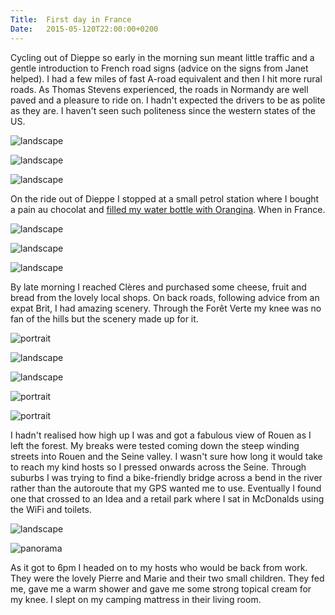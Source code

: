 ```yaml
---
Title:	First day in France
Date:	2015-05-120T22:00:00+0200
---
```


Cycling out of Dieppe so early in the morning sun meant little traffic and a gentle introduction to French road signs (advice on the signs from Janet helped). I had a few miles of fast A-road equivalent and then I hit more rural roads. As Thomas Stevens experienced, the roads in Normandy are well paved and a pleasure to ride on. I hadn't expected the drivers to be as polite as they are. I haven't seen such politeness since the western states of the US.

![landscape](https://farm4.staticflickr.com/3671/19451063485_65f7514c52_z_d.jpg "Leaving Dieppe on the Ancienne Route de Rouen")

![landscape](https://farm1.staticflickr.com/485/19264927289_8056ff2d83_z_d.jpg "French field")

![landscape](https://farm9.staticflickr.com/8721/17535203446_2a956d0b73.jpg "Normandy")

On the ride out of Dieppe I stopped at a small petrol station where I bought a pain au chocolat and [filled my water bottle with Orangina](https://twitter.com/RTWbike/status/598031874209030144). When in France.
	
![landscape](https://farm9.staticflickr.com/8822/17561040711_4326c3c0c4.jpg "Normandy")

![landscape](https://farm1.staticflickr.com/362/19444789852_fea820d40f_z_d.jpg "Bus shelter food stop")

![landscape](https://farm1.staticflickr.com/480/19455363461_d6eeb0d7fd_z_d.jpg "Old barn")

By late morning I reached Cl&egrave;res and purchased some cheese, fruit and bread from the lovely local shops. On back roads, following advice from an expat Brit, I had amazing scenery. Through the For&ecirc;t Verte my knee was no fan of the hills but the scenery made up for it.

![portrait](https://farm1.staticflickr.com/346/18830498283_ebe2f5d009_z_d.jpg "Cl&egrave;res")

![landscape](https://farm4.staticflickr.com/3783/19263569680_08e1a91c53_z_d.jpg "Countryside")

![landscape](https://farm1.staticflickr.com/333/19263578998_a0b4479889_z_d.jpg "Mairie")

![portrait](https://farm1.staticflickr.com/393/19263582748_b6fba9ab15_z_d.jpg "Poppies")

![portrait](https://farm8.staticflickr.com/7726/17374761239_322f75e636.jpg "Beetle at lunch stop")

I hadn't realised how high up I was and got a fabulous view of Rouen as I left the forest. My breaks were tested coming down the steep winding streets into Rouen and the Seine valley. I wasn't sure how long it would take to reach my kind hosts so I pressed onwards across the Seine. Through suburbs I was trying to find a bike-friendly bridge across a bend in the river rather than the autoroute that my GPS wanted me to use. Eventually I found one that crossed to an Idea and a retail park where I sat in McDonalds using the WiFi and toilets. 

![landscape](https://farm1.staticflickr.com/403/19265007119_ef85fd69d3_z_d.jpg "Looking down to Rouen")

![panorama](https://farm8.staticflickr.com/7659/17373336898_412d134a26_k_d.jpg "Rouen")

As it got to 6pm I headed on to my hosts who would be back from work. They were the lovely Pierre and Marie and their two small children. They fed me, gave me a warm shower and gave me some strong topical cream for my knee. I slept on my camping mattress in their living room.